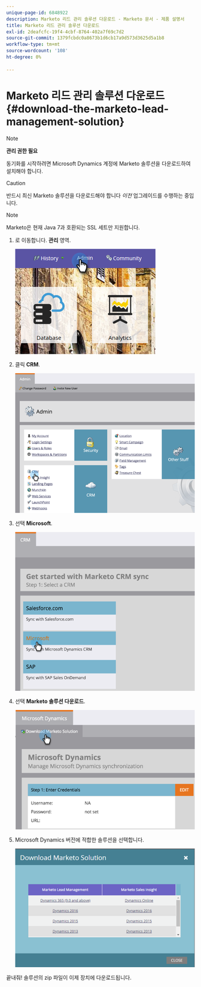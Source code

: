 ```yaml
---
unique-page-id: 6848922
description: Marketo 리드 관리 솔루션 다운로드 - Marketo 문서 - 제품 설명서
title: Marketo 리드 관리 솔루션 다운로드
exl-id: 2deafcfc-19f4-4cbf-8764-402a7f69c7d2
source-git-commit: 1379fcbdc0a8673b1d6cb17a9d573d3625d5a1b8
workflow-type: tm+mt
source-wordcount: '108'
ht-degree: 0%

---
```


# Marketo 리드 관리 솔루션 다운로드 {#download-the-marketo-lead-management-solution}

>[!NOTE]
>
>**관리 권한 필요**

동기화를 시작하려면 Microsoft Dynamics 계정에 Marketo 솔루션을 다운로드하여 설치해야 합니다.

>[!CAUTION]
>
>반드시 최신 Marketo 솔루션을 다운로드해야 합니다 _이전_ 업그레이드를 수행하는 중입니다.

>[!NOTE]
>
>Marketo은 현재 Java 7과 호환되는 SSL 세트만 지원합니다.

1. 로 이동합니다. **관리** 영역.

   ![](assets/download-the-marketo-lead-management-solution-1.png)

1. 클릭 **CRM**.

   ![](assets/download-the-marketo-lead-management-solution-2.png)

1. 선택 **Microsoft**.

   ![](assets/download-the-marketo-lead-management-solution-3.png)

1. 선택 **Marketo 솔루션 다운로드**.

   ![](assets/download-the-marketo-lead-management-solution-4.png)

1. Microsoft Dynamics 버전에 적합한 솔루션을 선택합니다.

   ![](assets/download-the-marketo-lead-management-solution-5.png)

끝내줘! 솔루션의 zip 파일이 이제 장치에 다운로드됩니다.
